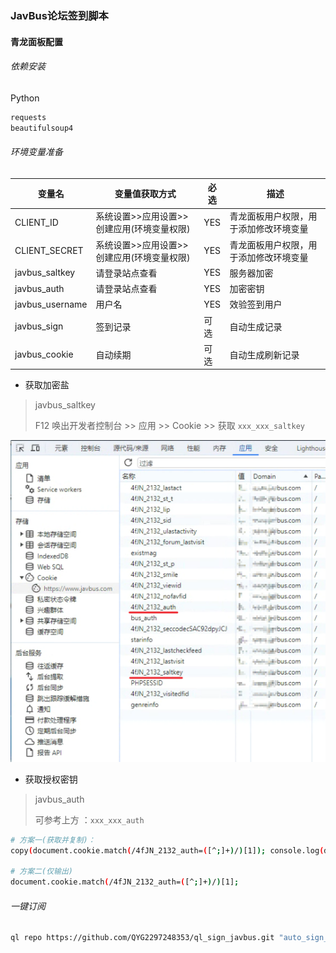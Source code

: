 ### JavBus论坛签到脚本

#### 青龙面板配置

###### 依赖安装
Python
```bash
requests
beautifulsoup4
```

###### 环境变量准备

| 变量名          | 变量值获取方式                             | 必选 | 描述                                   |
| --------------- | ------------------------------------------ | ---- | -------------------------------------- |
| CLIENT_ID       | 系统设置>>应用设置>>创建应用(环境变量权限) | YES  | 青龙面板用户权限，用于添加修改环境变量 |
| CLIENT_SECRET   | 系统设置>>应用设置>>创建应用(环境变量权限) | YES  | 青龙面板用户权限，用于添加修改环境变量 |
| javbus_saltkey  | 请登录站点查看                             | YES  | 服务器加密                             |
| javbus_auth     | 请登录站点查看                             | YES  | 加密密钥                               |
| javbus_username | 用户名                                     | YES  | 效验签到用户                           |
| javbus_sign     | 签到记录                                   | 可选 | 自动生成记录                           |
| javbus_cookie   | 自动续期                                   | 可选 | 自动生成刷新记录                       |

+ 获取加密盐

> javbus_saltkey
>
> F12 唤出开发者控制台 >> 应用 >> Cookie >> 获取 `xxx_xxx_saltkey`

![Snipaste_2023-11-09_17-55-46](readme.assets/Snipaste_2023-11-09_17-55-46.png)

+ 获取授权密钥

> javbus_auth
>
> 可参考上方 ：`xxx_xxx_auth`

```sh
# 方案一(获取并复制)：
copy(document.cookie.match(/4fJN_2132_auth=([^;]+)/)[1]); console.log(document.cookie.match(/4fJN_2132_auth=([^;]+)/)[1]);

# 方案二(仅输出)
document.cookie.match(/4fJN_2132_auth=([^;]+)/)[1];
```



###### 一键订阅
```bash
ql repo https://github.com/QYG2297248353/ql_sign_javbus.git "auto_sign_javbus" "" "qlApi"
```

